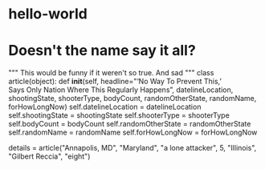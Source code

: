 # hello-world
# Doesn't the name say it all?

"""
This would be funny if it weren't so true.
And sad
"""
class article(object):
	def __init__(self, headline="‘No Way To Prevent This,’ \
                 Says Only Nation Where This Regularly Happens”,
				 datelineLocation,
				 shootingState,
				 shooterType,
				 bodyCount,
				 randomOtherState,
				 randomName,
				 forHowLongNow)
		self.datelineLocation = datelineLocation
		self.shootingState = shootingState
		self.shooterType = shooterType
		self.bodyCount = bodyCount
		self.randomOtherState = randomOtherState
		self.randomName = randomName
		self.forHowLongNow = forHowLongNow


details = article("Annapolis, MD",
                  "Maryland",
				  "a lone attacker",
				  5,
				  "Illinois",
				  "Gilbert Reccia",
				  "eight")
